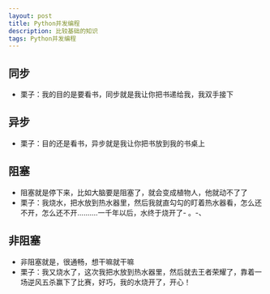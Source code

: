 ```yaml
---
layout: post
title: Python并发编程
description: 比较基础的知识
tags: Python并发编程
---
```


## 同步

- 栗子：我的目的是要看书，同步就是我让你把书递给我，我双手接下

## 异步

- 栗子：目的还是看书，异步就是我让你把书放到我的书桌上

## 阻塞

- 阻塞就是停下来，比如大脑要是阻塞了，就会变成植物人，他就动不了了
- 栗子：我烧水，把水放到热水器里，然后我就直勾勾的盯着热水器看，怎么还不开，怎么还不开..........一千年以后，水终于烧开了- 。-、

## 非阻塞

- 非阻塞就是，很通畅，想干嘛就干嘛
- 栗子：我又烧水了，这次我把水放到热水器里，然后就去王者荣耀了，靠着一场逆风五杀赢下了比赛，好巧，我的水烧开了，开心！